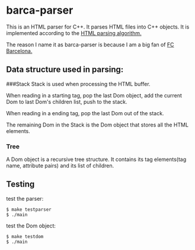 # barca-parser

This is an HTML parser for C++. It parses HTML files into C++ objects. It is implemented according to the [HTML parsing algorithm.](http://www.whatwg.org/specs/web-apps/current-work/multipage/#auto-toc-12)

The reason I name it as barca-parser is because I am a big fan of [FC Barcelona.](http://www.fcbarcelona.com)

## Data structure used in parsing:

###Stack
Stack is used when processing the HTML buffer.

When reading in a starting tag, pop the last Dom object, add the current Dom to last Dom's children list, push to the stack.

When reading in a ending tag, pop the last Dom out of the stack.

The remaining Dom in the Stack is the Dom object that stores all the HTML elements.

### Tree
A Dom object is a recursive tree structure. It contains its tag elements(tag name, attribute pairs) and its list of children.

## Testing
test the parser:

    $ make testparser
    $ ./main

test the Dom object:

    $ make testdom
    $ ./main
